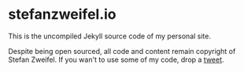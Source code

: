 # stefanzweifel.io

This is the uncompiled Jekyll source code of my personal site.

Despite being open sourced, all code and content remain copyright of Stefan Zweifel. If you wan't to use some of my code, drop a [tweet](http://twitter.com/_stefanzweifel).